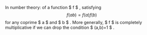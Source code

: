 In number theory: of a function $ f $ , satisfying $$f(ab)=f(a)f(b)$$
for any coprime $ a $ and $ b $ . More generally, $ f $ is completely
multiplicative if we can drop the condition $ (a,b)=1 $ .
